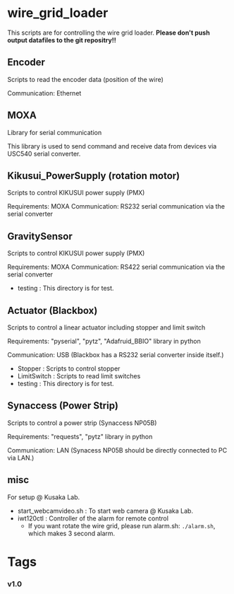 # wire\_grid\_loader
This scripts are for controlling the wire grid loader.
**Please don't push output datafiles to the git repositry!!**

## Encoder
Scripts to read the encoder data (position of the wire)

Communication: Ethernet

## MOXA
Library for serial communication

This library is used to send command and receive data 
from devices via USC540 serial converter.

## Kikusui\_PowerSupply (rotation motor)
Scripts to control KIKUSUI power supply (PMX)

Requirements: MOXA 
Communication: RS232 serial communication via the serial converter

## GravitySensor
Scripts to control KIKUSUI power supply (PMX)

Requirements: MOXA 
Communication: RS422 serial communication via the serial converter

- testing : This directory is for test.

## Actuator (Blackbox)
Scripts to control a linear actuator including stopper and limit switch

Requirements: "pyserial", "pytz", "Adafruid\_BBIO" library in python

Communication: USB (Blackbox has a RS232 serial converter inside itself.)

- Stopper : Scripts to control stopper
- LimitSwitch : Scripts to read limit switches
- testing : This directory is for test.

## Synaccess (Power Strip)
Scripts to control a power strip (Synaccess NP05B)

Requirements: "requests", "pytz" library in python

Communication: LAN (Synacess NP05B should be directly connected to PC via LAN.)


## misc

For setup @ Kusaka Lab.
- start\_webcamvideo.sh : To start web camera @ Kusaka Lab.
- iwt120ctl : Controller of the alarm for remote control
    - If you want rotate the wire grid, please run alarm.sh: `./alarm.sh`, which makes 3 second alarm.




# Tags
### v1.0

